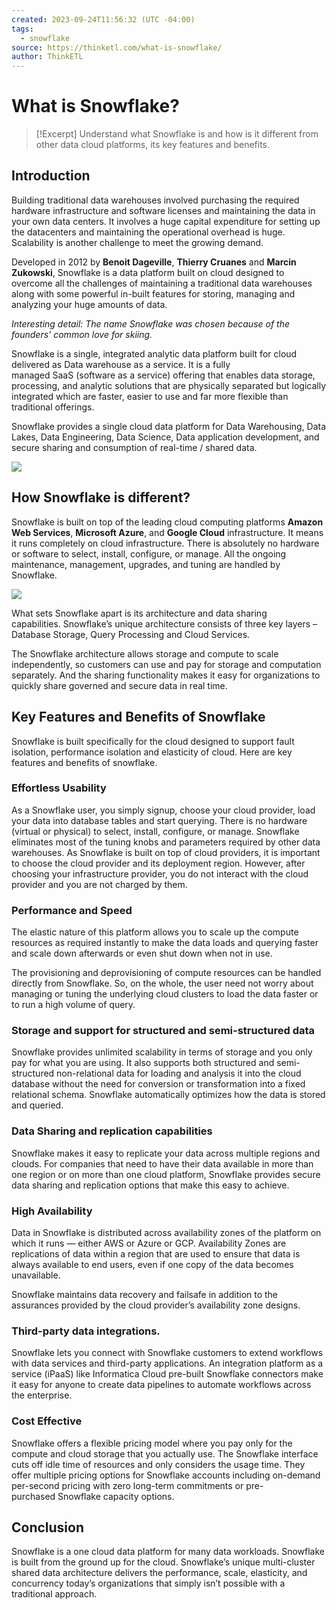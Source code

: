 ```yaml
---
created: 2023-09-24T11:56:32 (UTC -04:00)
tags:
  - snowflake
source: https://thinketl.com/what-is-snowflake/
author: ThinkETL
---
```


# What is Snowflake? 
> [!Excerpt]
> Understand what Snowflake is and how is it different from other data cloud platforms, its key features and benefits.


## **Introduction**

Building traditional data warehouses involved purchasing the required hardware infrastructure and software licenses and maintaining the data in your own data centers. It involves a huge capital expenditure for setting up the datacenters and maintaining the operational overhead is huge. Scalability is another challenge to meet the growing demand.

Developed in 2012 by **Benoit Dageville**, **Thierry Cruanes** and **Marcin Zukowski**, Snowflake is a data platform built on cloud designed to overcome all the challenges of maintaining a traditional data warehouses along with some powerful in-built features for storing, managing and analyzing your huge amounts of data.

_Interesting detail: The name Snowflake was chosen because of the founders’ common love for skiing._

Snowflake is a single, integrated analytic data platform built for cloud delivered as Data warehouse as a service. It is a fully managed SaaS (software as a service) offering that enables data storage, processing, and analytic solutions that are physically separated but logically integrated which are faster, easier to use and far more flexible than traditional offerings.

Snowflake provides a single cloud data platform for Data Warehousing, Data Lakes, Data Engineering, Data Science, Data application development, and secure sharing and consumption of real-time / shared data. 

![](https://thinketl.com/wp-content/uploads/2022/02/66-1-Snowflake.png)

## **How Snowflake is different?**

Snowflake is built on top of the leading cloud computing platforms **Amazon Web Services**, **Microsoft Azure**, and **Google Cloud** infrastructure. It means it runs completely on cloud infrastructure. There is absolutely no hardware or software to select, install, configure, or manage. All the ongoing maintenance, management, upgrades, and tuning are handled by Snowflake.

![](https://thinketl.com/wp-content/uploads/2022/02/66-2-Snowflake-Cloud-Platforms.png)

What sets Snowflake apart is its architecture and data sharing capabilities. Snowflake’s unique architecture consists of three key layers – Database Storage, Query Processing and Cloud Services.

The Snowflake architecture allows storage and compute to scale independently, so customers can use and pay for storage and computation separately. And the sharing functionality makes it easy for organizations to quickly share governed and secure data in real time.

## **Key Features and Benefits of Snowflake**

Snowflake is built specifically for the cloud designed to support fault isolation, performance isolation and elasticity of cloud. Here are key features and benefits of snowflake.

### **Effortless Usability**

As a Snowflake user, you simply signup, choose your cloud provider, load your data into database tables and start querying. There is no hardware (virtual or physical) to select, install, configure, or manage. Snowflake eliminates most of the tuning knobs and parameters required by other data warehouses. As Snowflake is built on top of cloud providers, it is important to choose the cloud provider and its deployment region. However, after choosing your infrastructure provider, you do not interact with the cloud provider and you are not charged by them.

### **Performance and Speed**

The elastic nature of this platform allows you to scale up the compute resources as required instantly to make the data loads and querying faster and scale down afterwards or even shut down when not in use.

The provisioning and deprovisioning of compute resources can be handled directly from Snowflake. So, on the whole, the user need not worry about managing or tuning the underlying cloud clusters to load the data faster or to run a high volume of query. 

### **Storage and support for structured and semi-structured data**

Snowflake provides unlimited scalability in terms of storage and you only pay for what you are using. It also supports both structured and semi-structured non-relational data for loading and analysis it into the cloud database without the need for conversion or transformation into a fixed relational schema. Snowflake automatically optimizes how the data is stored and queried.

### **Data Sharing and replication capabilities**

Snowflake makes it easy to replicate your data across multiple regions and clouds. For companies that need to have their data available in more than one region or on more than one cloud platform, Snowflake provides secure data sharing and replication options that make this easy to achieve.

### **High Availability**

Data in Snowflake is distributed across availability zones of the platform on which it runs — either AWS or Azure or GCP. Availability Zones are replications of data within a region that are used to ensure that data is always available to end users, even if one copy of the data becomes unavailable.

Snowflake maintains data recovery and failsafe in addition to the assurances provided by the cloud provider’s availability zone designs.

### **Third-party data integrations**. 

Snowflake lets you connect with Snowflake customers to extend workflows with data services and third-party applications. An integration platform as a service (iPaaS) like Informatica Cloud [](https://snaplogic.wpengine.com/)pre-built Snowflake connectors make it easy for anyone to create data pipelines to automate workflows across the enterprise.

### **Cost Effective**

Snowflake offers a flexible pricing model where you pay only for the compute and cloud storage that you actually use. The Snowflake interface cuts off idle time of resources and only considers the usage time. They offer multiple pricing options for Snowflake accounts including on-demand per-second pricing with zero long-term commitments or pre-purchased Snowflake capacity options.

## **Conclusion**

Snowflake is a one cloud data platform for many data workloads. Snowflake is built from the ground up for the cloud. Snowflake’s unique multi-cluster shared data architecture delivers the performance, scale, elasticity, and concurrency today’s organizations that simply isn’t possible with a traditional approach.
